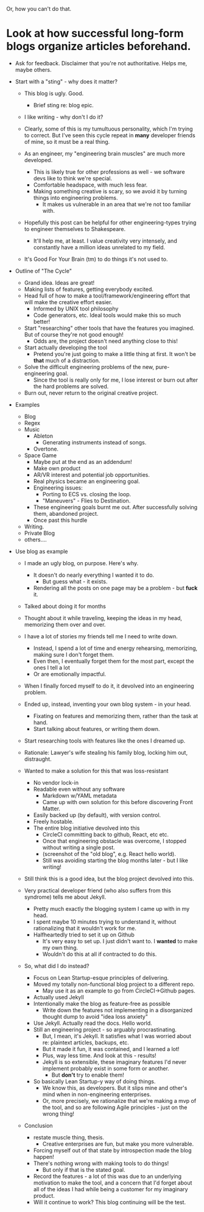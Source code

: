 Or, how you can't do that.

# Look at how successful long-form blogs organize articles beforehand.
* Ask for feedback. Disclaimer that you're not authoritative. Helps me, maybe others.

* Start with a "sting" - why does it matter?
  * This blog is ugly. Good.
    * Brief sting re: blog epic.
  * I like writing - why don't I do it?
  * Clearly, some of this is my tumultuous personality, which I'm trying to correct. But I've seen this cycle repeat in **many** developer friends of mine, so it must be a real thing.
  
  * As an engineer, my "engineering brain muscles" are much more developed.
    * This is likely true for other professions as well - we software devs like to think we're special.
    * Comfortable headspace, with much less fear.    
    * Making something creative is scary, so we avoid it by turning things into engineering problems.
      * It makes us vulnerable in an area that we're not too familiar with.
  * Hopefully this post can be helpful for other engineering-types trying to engineer themselves to Shakespeare.
    * It'll help me, at least. I value creativity very intensely, and constantly have a million ideas unrelated to my field.
  * It's Good For Your Brain (tm) to do things it's not used to.

* Outline of "The Cycle"
  * Grand idea. Ideas are great!
  * Making lists of features, getting everybody excited.
  * Head full of how to make a tool/framework/engineering effort that will make the creative effort easier. 
    * Informed by UNIX tool philosophy
    * Code generators, etc. Ideal tools would make this so much better!
  * Start "researching" other tools that have the features you imagined. But of course they're not good enough!
    * Odds are, the project doesn't need anything close to this!
  * Start actually developing the tool
    * Pretend you're just going to make a little thing at first. It won't be **that** much of a distraction.
  * Solve the difficult engineering problems of the new, pure-engineering goal.
    * Since the tool is really only for me, I lose interest or burn out after the hard problems are solved.
  * Burn out, never return to the original creative project.

* Examples
  * Blog
  * Regex
  * Music
    * Ableton
      * Generating instruments instead of songs.
    * Overtone.
  * Space Game
    * Maybe put at the end as an addendum!
    * Make own product
    * AR/VR interest and potential job opportunities.
    * Real physics became an engineering goal.
    * Engineering issues:
      * Porting to ECS vs. closing the loop.
      * "Maneuvers" - Flies to Destination.
    * These engineering goals burnt me out. After successfully solving them, abandoned project.    
    * Once past this hurdle 
  * Writing.
  * Private Blog
  * others....
  
* Use blog as example
  * I made an ugly blog, on purpose. Here's why.
    * It doesn't do nearly everything I wanted it to do.
      * But guess what - it exists.
    * Rendering all the posts on one page may be a problem - but **fuck** it.
  * Talked about doing it for months
  * Thought about it while traveling, keeping the ideas in my head, memorizing them over and over.
  * I have a lot of stories my friends tell me I need to write down.
    * Instead, I spend a lot of time and energy rehearsing, memorizing, making sure I don't forget them.
    * Even then, I eventually forget them for the most part, except the ones I tell a lot
    * Or are emotionally impactful.
  * When I finally forced myself to do it, it devolved into an engineering problem.
  * Ended up, instead, inventing your own blog system - in your head.
    * Fixating on features and memorizing them, rather than the task at hand.
    * Start talking about features, or writing them down.
  * Start researching tools with features like the ones I dreamed up.
  * Rationale: Lawyer's wife stealing his family blog, locking him out, distraught.
  * Wanted to make a solution for this that was loss-resistant
    * No vendor lock-in
    * Readable even without any software
      * Markdown w/YAML metadata
      * Came up with own solution for this before discovering Front Matter.
    * Easily backed up (by default), with version control.
    * Freely hostable.
    * The entire blog initiative devolved into this
      * CircleCI committing back to github, React, etc etc.
      * Once that engineering obstacle was overcome, I stopped without writing a single post.
      * (screenshot of the "old blog", e.g. React hello world).
      * Still was avoiding starting the blog months later - but I like writing!
  * Still think this is a good idea, but the blog project devolved into this.
  * Very practical developer friend (who also suffers from this syndrome) tells me about Jekyll.
    * Pretty much exactly the blogging system I came up with in my head.
    * I spent maybe 10 minutes trying to understand it, without rationalizing that it wouldn't work for me.
    * Halfheartedly tried to set it up on Github
      * It's very easy to set up. I just didn't want to. I **wanted** to make my own thing.
      * Wouldn't do this at all if contracted to do this.
  
  * So, what did I do instead?
    * Focus on Lean Startup-esque principles of delivering.      
    * Moved my totally non-functional blog project to a different repo.
      * May use it as an example to go from CircleCI->Github pages.
    * Actually used Jekyll
    * Intentionally make the blog as feature-free as possible
      * Write down the features not implementing in a disorganized thought dump to avoid "idea loss anxiety"
    * Use Jekyll. Actually read the docs. Hello world.
    * Still an engineering project - so arguably procrastinating.
      * But, I mean, it's Jekyll. It satisfies what I was worried about re: plaintext articles, backups, etc.
      * But it made it fun, it was contained, and I learned a lot!
      * Plus, way less time. And look at this - results!
      * Jekyll is so extensible, these imaginary features I'd never implement probably exist in some form or another.
        * But **don't** try to enable them!
    * So basically Lean Startup-y way of doing things.
      * We know this, as developers. But it slips mine and other's mind when in non-engineering enterprises.    
      * Or, more precisely, we rationalize that we're making a mvp of the tool, and so are following Agile principles - just on the wrong thing!
  
  * Conclusion
    * restate muscle thing, thesis.
      * Creative enterprises are fun, but make you more vulnerable.
    * Forcing myself out of that state by introspection made the blog happen!    
    * There's nothing wrong with making tools to do things!
      * But only if that is the stated goal.
    * Record the features - a lot of this was due to an underlying motivation to make the tool, and a concern that I'd forget about all of the ideas I had while being a customer for my imaginary product.
    * Will it continue to work? This blog continuing will be the test.